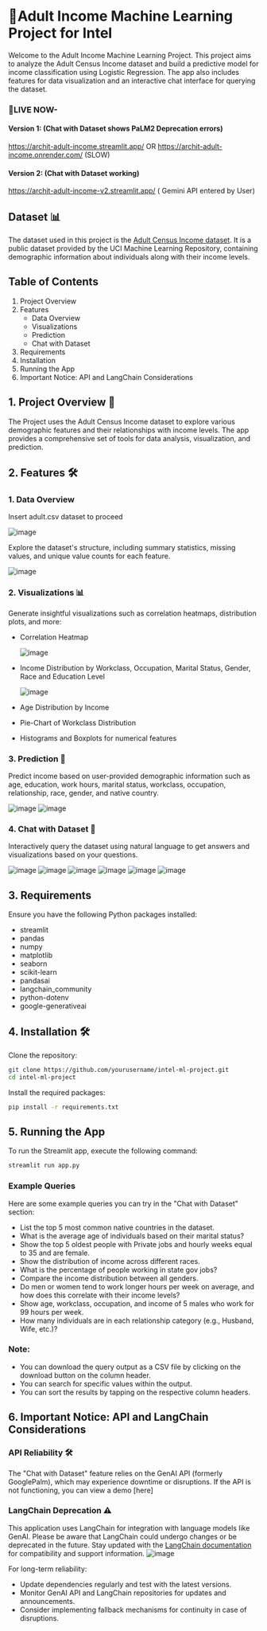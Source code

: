 # 🚀Adult Income Machine Learning Project for Intel 

Welcome to the Adult Income Machine Learning Project. This project aims to analyze the Adult Census Income dataset and build a predictive model for income classification using Logistic Regression. The app also includes features for data visualization and an interactive chat interface for querying the dataset. 

  ### 🔗LIVE NOW- 
  #### Version 1: (Chat with Dataset shows PaLM2 Deprecation errors)
  https://archit-adult-income.streamlit.app/ OR https://archit-adult-income.onrender.com/   (SLOW)
  #### Version 2: (Chat with Dataset working)
  https://archit-adult-income-v2.streamlit.app/ ( Gemini API entered by User)


## Dataset 📊
The dataset used in this project is the [Adult Census Income dataset](https://archive.ics.uci.edu/dataset/2/adult). It is a public dataset provided by the UCI Machine Learning Repository, containing demographic information about individuals along with their income levels.

## Table of Contents
1. Project Overview
2. Features
   - Data Overview
   - Visualizations
   - Prediction
   - Chat with Dataset
3. Requirements
4. Installation
5. Running the App
6. Important Notice: API and LangChain Considerations


##  1. Project Overview 📝
The Project uses the Adult Census Income dataset to explore various demographic features and their relationships with income levels. The app provides a comprehensive set of tools for data analysis, visualization, and prediction.

##  2. Features 🛠️
  ### 1. Data Overview
  Insert adult.csv dataset to proceed 
  
  ![image](https://github.com/arc-ch/intel-ml-project/assets/134518231/34e57e25-2133-49a6-98a3-08cda7e4f4c5)

  Explore the dataset's structure, including summary statistics, missing values, and unique value counts for each feature.
  
  ![image](https://github.com/arc-ch/intel-ml-project/assets/134518231/7db2a056-c3a8-43ec-bd8a-d953c2902d2b)
  
  
  ### 2. Visualizations 📊
  Generate insightful visualizations such as correlation heatmaps, distribution plots, and more:
  - Correlation Heatmap
    
    ![image](https://github.com/arc-ch/intel-ml-project/assets/134518231/d43eb6a4-314e-4d85-9126-3bbdbabc61a2)
  - Income Distribution by Workclass, Occupation, Marital Status, Gender, Race and Education Level
    
    ![image](https://github.com/arc-ch/intel-ml-project/assets/134518231/a8d99e75-94d4-4114-bf92-6e421edde3c9)
  
  - Age Distribution by Income
  - Pie-Chart of Workclass Distribution
  - Histograms and Boxplots for numerical features
  
  ### 3. Prediction 🎯
  Predict income based on user-provided demographic information such as age, education, work hours, marital status, workclass, occupation, relationship, race, gender, and native country.
  
  ![image](https://github.com/arc-ch/intel-ml-project/assets/134518231/de2b011e-476b-47b7-b640-975bb00e9ecd)
  ![image](https://github.com/arc-ch/intel-ml-project/assets/134518231/cc8ac15a-5409-4d0d-a05d-37c775280a45)
  
  
  
  ### 4. Chat with Dataset 💬
  Interactively query the dataset using natural language to get answers and visualizations based on your questions.
  
 ![image](https://github.com/arc-ch/intel-ml-project/assets/134518231/9059dd09-a437-4422-8949-4b6c06cd5b55)
 ![image](https://github.com/arc-ch/intel-ml-project/assets/134518231/fe8ce178-4e53-4adb-911c-3f1498aaffa9)
 ![image](https://github.com/arc-ch/intel-ml-project/assets/134518231/ff5c7f79-301d-497e-886e-7da57535eb35)
 ![image](https://github.com/arc-ch/intel-ml-project/assets/134518231/2beb7df1-dea6-486c-ac9b-b5597b3d91a1)
 ![image](https://github.com/arc-ch/intel-ml-project/assets/134518231/d259a36f-d718-4c70-b0fc-657cfd51dbe5)
 ![image](https://github.com/arc-ch/intel-ml-project/assets/134518231/a8d7da49-68e5-4f35-a248-941f0afa8c90)

 


 
## 3. Requirements
Ensure you have the following Python packages installed:
- streamlit
- pandas
- numpy
- matplotlib
- seaborn
- scikit-learn
- pandasai
- langchain_community
- python-dotenv
- google-generativeai

## 4. Installation 🛠️
Clone the repository:
```sh
git clone https://github.com/yourusername/intel-ml-project.git
cd intel-ml-project
```
Install the required packages:

```sh
pip install -r requirements.txt
```

## 5. Running the App
To run the Streamlit app, execute the following command:
```sh
streamlit run app.py
```

  ### Example Queries
  Here are some example queries you can try in the "Chat with Dataset" section:
  
  -  List the top 5 most common native countries in the dataset.
  -  What is the average age of individuals based on their marital status?
  -  Show the top 5 oldest people with Private jobs and hourly weeks equal to 35 and are female.
  -  Show the distribution of income across different races.
  -  What is the percentage of people working in state gov jobs?
  -  Compare the income distribution between all genders.
  -  Do men or women tend to work longer hours per week on average, and how does this correlate with their income levels?
  -  Show age, workclass, occupation, and income of 5 males who work for 99 hours per week.
  -  How many individuals are in each relationship category (e.g., Husband, Wife, etc.)?  
  
 ### Note:
  - You can download the query output as a CSV file by clicking on the download button on the column header.
  - You can search for specific values within the output.
  - You can sort the results by tapping on the respective column headers.


## 6. Important Notice: API and LangChain Considerations

  ### API Reliability 🛠️
  
  The "Chat with Dataset" feature relies on the GenAI API (formerly GooglePalm), which may experience downtime or disruptions. If the API is not functioning, you can view a demo [here]
  
  ### LangChain Deprecation ⚠️
  
  This application uses LangChain for integration with language models like GenAI. Please be aware that LangChain could undergo changes or be deprecated in the future. Stay updated with the [LangChain documentation](https://langchain.readthedocs.io/en/latest/) for compatibility and support information.
  ![image](https://github.com/arc-ch/intel-ml-project/assets/134518231/a5b9ae74-eba6-43b1-94db-15adb64f7306)

  For long-term reliability:
  - Update dependencies regularly and test with the latest versions.
  - Monitor GenAI API and LangChain repositories for updates and announcements.
  - Consider implementing fallback mechanisms for continuity in case of disruptions.
